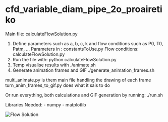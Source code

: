 # cfd_variable_diam_pipe_2o_proairetiko

Main file: calculateFlowSolution.py

1. Define parameters such as a, b, c, k and flow conditions such as P0, T0, Patm, ...
    Parameters in  : constantsToUse.py
    Flow conditions: calculateFlowSolution.py 
2. Run the file with:
    python calculateFlowSolution.py
3. Temp visualise results with 
    ./animate.sh
4. Generate animation frames and GIF 
    ./generate_animation_frames.sh

multi_animate.py is them main file handling the drawing of each frame
turn_anim_frames_to_gif.py does what it sais to do

Or run everything, both calculations and GIF generation by running:
	./run.sh

Libraries Needed:
    - numpy
    - matplotlib

![Flow Solution](https://github.com/AlexiosVavvas/cfd_variable_diam_pipe_2o_proairetiko/blob/1c1f451ada9649ce9d775ed44f0572d1e66efa93/results/final1/output_animation.gif)